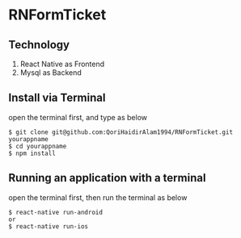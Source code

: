 # RNFormTicket

## Technology

1. React Native as Frontend
2. Mysql as Backend

## Install via Terminal
open the terminal first, and type as below
```
$ git clone git@github.com:QoriHaidirAlam1994/RNFormTicket.git yourappname
$ cd yourappname
$ npm install
```

## Running an application with a terminal
open the terminal first, then run the terminal as below
```
$ react-native run-android
or
$ react-native run-ios
```
